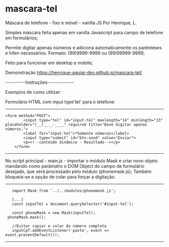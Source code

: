 # mascara-tel
Máscara de telefone - fixo e móvel - vanilla JS
Por Henrique, L.

Simples máscara feita apenas em vanilla Javascript para campo de telefone em formulários;

Permite digitar apenas números e adiciona automaticamente os parênteses e hífen necessários. Formato: (99)9999-9999 ou (99)99999-9999;

Feito para funcionar em desktop e mobile;

Demonstração https://henrique-aguiar-dev.github.io/mascara-tel/

----------Instruções-------------

Exemplos de como utilizar:

Formulário HTML com input type'tel' para o telefone:

--------------------------------------------------------------------------------------------------------------------------------------------
   	<form method="POST">
			<input type="tel" id="input-tel" maxlength="14" minlength="13" placeholder="(__)____-____" required title="Deve digitar apenas números.">
			<label for="input-tel">*Somente números</label>
			<input type="submit" id="btn-send" value="Enviar">
			<p><!--conteúdo dinâmico - Resultado--></p>
		</form>
---------------------------------------------------------------------------------------------------------------------------------------------

No script principal - main.js - importar o módulo Mask e criar novo objeto mandando como parâmatro o DOM Object do campo de formulário desejado, que 
será processado pelo módulo (phonemask.js);
Também bloqueia-se a opção de colar para forçar a digitação.

--------------------------------------------------------------------------------------------------------------------------------------------
	   import Mask from '../../modules/phonemask.js';
	    
	   [...]
	   const inputTel = document.querySelector('#input-tel');
	    
	   const phoneMask = new Mask(inputTel);
     phoneMask.mask();

	   //Evitar copiar e colar do número completo
	   inputCpf.addEventListener('paste', event => event.preventDefault());
--------------------------------------------------------------------------------------------------------------------------------------------
